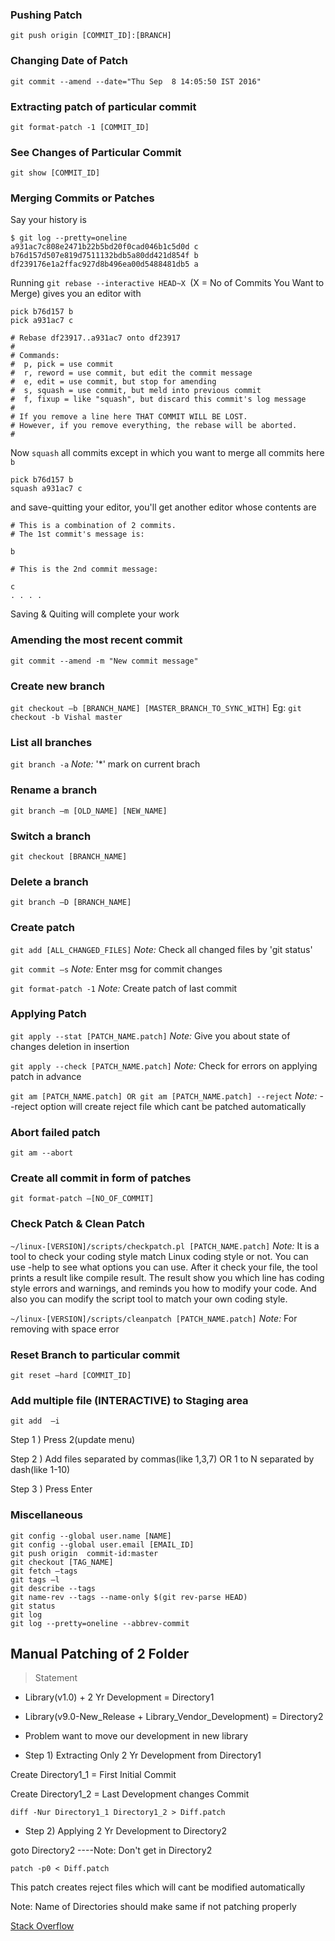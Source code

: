 ### Pushing Patch

```
git push origin [COMMIT_ID]:[BRANCH]
```

### Changing Date of Patch

```
git commit --amend --date="Thu Sep  8 14:05:50 IST 2016"
```

### Extracting patch of particular commit

```
git format-patch -1 [COMMIT_ID]
```

### See Changes of Particular Commit

```
git show [COMMIT_ID]
```
### Merging Commits or Patches

Say your history is
```
$ git log --pretty=oneline
a931ac7c808e2471b22b5bd20f0cad046b1c5d0d c
b76d157d507e819d7511132bdb5a80dd421d854f b
df239176e1a2ffac927d8b496ea00d5488481db5 a
```
Running `git rebase --interactive HEAD~X `(X = No of Commits You Want to Merge) gives you an editor with
```
pick b76d157 b
pick a931ac7 c

# Rebase df23917..a931ac7 onto df23917
#
# Commands:
#  p, pick = use commit
#  r, reword = use commit, but edit the commit message
#  e, edit = use commit, but stop for amending
#  s, squash = use commit, but meld into previous commit
#  f, fixup = like "squash", but discard this commit's log message
#
# If you remove a line here THAT COMMIT WILL BE LOST.
# However, if you remove everything, the rebase will be aborted.
#
```
Now `squash` all commits except in which you want to merge all commits here `b`
```
pick b76d157 b
squash a931ac7 c
```
and save-quitting your editor, you'll get another editor whose contents are
```
# This is a combination of 2 commits.
# The 1st commit's message is:

b

# This is the 2nd commit message:

c
. . . . 
```
Saving & Quiting will complete your work

### Amending the most recent commit

```git commit --amend -m "New commit message"```

### Create new branch

```git checkout –b [BRANCH_NAME] [MASTER_BRANCH_TO_SYNC_WITH]```
Eg:
```git checkout -b Vishal master```

### List all branches

```git branch -a``` 
 *Note:* '*' mark on current brach
 
### Rename a branch

```git branch –m [OLD_NAME] [NEW_NAME]```

### Switch a branch

```git checkout [BRANCH_NAME]```

### Delete a branch

```git branch –D [BRANCH_NAME]```

### Create patch

```git add [ALL_CHANGED_FILES]```
*Note:* Check all changed files by 'git status'

```git commit –s```
*Note:* Enter msg for commit changes

```git format-patch -1```
*Note:* Create patch of last commit

### Applying Patch

```git apply --stat [PATCH_NAME.patch]```
*Note:* Give you about state of changes deletion in insertion

```git apply --check [PATCH_NAME.patch]```
*Note:* Check for errors on applying patch in advance

```git am [PATCH_NAME.patch] OR git am [PATCH_NAME.patch] --reject```
*Note:* --reject option will create reject file which cant be patched automatically

### Abort failed patch

```git am --abort```

### Create all commit in form of patches

```git format-patch –[NO_OF_COMMIT]```

### Check Patch & Clean Patch

```~/linux-[VERSION]/scripts/checkpatch.pl [PATCH_NAME.patch]```
*Note:* It is a tool to check your coding style match Linux coding style or not. You can use -help to see what options you can use. After it check your file, the tool prints a result like compile result. The result show you which line has coding style errors and warnings, and reminds you how to modify your code. And also you can modify the script tool to match your own coding style.

```~/linux-[VERSION]/scripts/cleanpatch [PATCH_NAME.patch]```
*Note:* For removing with space error

### Reset Branch to particular commit

```git reset –hard [COMMIT_ID]```

### Add multiple file (INTERACTIVE) to Staging area

```git add  –i```

Step 1 ) Press 2(update menu)

Step 2 ) Add files separated by commas(like 1,3,7) OR 1 to N separated by dash(like 1-10)

Step 3 ) Press Enter  

### Miscellaneous

```
git config --global user.name [NAME]
git config --global user.email [EMAIL_ID]
git push origin  commit-id:master
git checkout [TAG_NAME]
git fetch –tags
git tags –l
git describe --tags
git name-rev --tags --name-only $(git rev-parse HEAD)
git status
git log
git log --pretty=oneline --abbrev-commit
```


## Manual Patching of 2 Folder

> Statement
- Library(v1.0) + 2 Yr Development =  Directory1
- Library(v9.0-New_Release + Library_Vendor_Development) = Directory2
- Problem want to move our development in new library

- Step 1) Extracting Only 2 Yr Development from Directory1

Create Directory1_1 = First Initial Commit

Create Directory1_2 = Last Development changes Commit

```diff -Nur Directory1_1 Directory1_2 > Diff.patch```

- Step 2) Applying 2 Yr Development to Directory2

goto Directory2 ----Note: Don't get in Directory2

```patch -p0 < Diff.patch```

This patch creates reject files which will cant be modified automatically

Note: Name of Directories should make same if not patching properly

[Stack Overflow](http://stackoverflow.com/questions/2460558/creating-a-patch-file-from-a-diff-of-2-folders)

